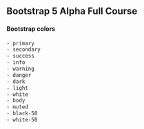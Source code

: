 ## Bootstrap 5 Alpha Full Course 

#### Bootstrap colors 
```html
- primary
- secondary
- success
- info
- warning
- danger
- dark
- light
- white
- body
- muted
- black-50
- white-50 
```